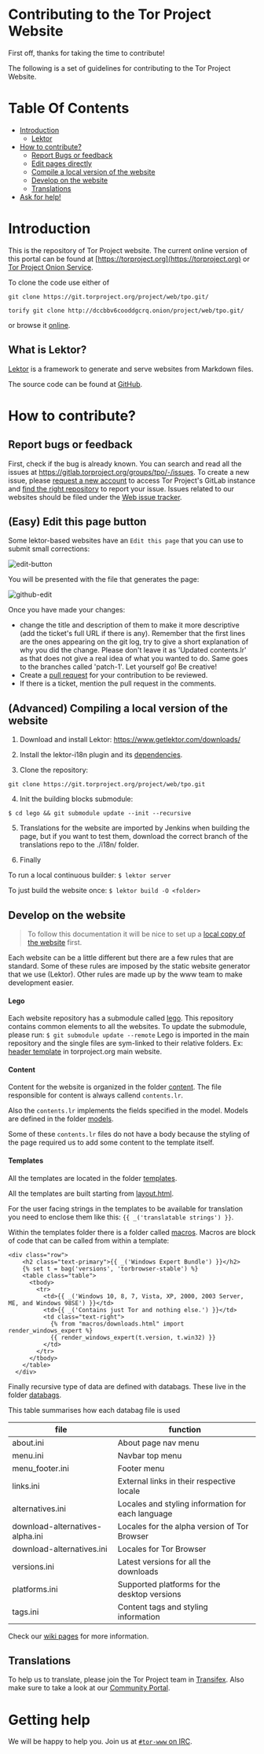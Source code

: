 # Contributing to the Tor Project Website

First off, thanks for taking the time to contribute! 

The following is a set of guidelines for contributing to the Tor Project Website.

# Table Of Contents
 * [Introduction](#introduction)
    * [Lektor](#what-is-lektor) 
 * [How to contribute?](#how-to-contribute)
    * [Report Bugs or feedback](#report-bugs-or-feedback)
    * [Edit pages directly](#easy-edit-this-page-button)
    * [Compile a local version of the website](#advanced-compiling-a-local-version-of-the-website)
    * [Develop on the website](#develop-on-the-website)
    * [Translations](#translations)
 * [Ask for help!](#getting-help)

# Introduction

This is the repository of Tor Project website. The current online version of this portal can be found at [https://torproject.org](https://torproject.org) or [Tor Project Onion Service](http://expyuzz4wqqyqhjn.onion/).

To clone the code use either of

```git clone https://git.torproject.org/project/web/tpo.git/```

```torify git clone http://dccbbv6cooddgcrq.onion/project/web/tpo.git/```

or browse it [online](http://gitweb.torproject.org/project/web/tpo.git).

## What is Lektor?

[Lektor](https://www.getlektor.com/) is a framework to generate and serve websites from Markdown files.

The source code can be found at [GitHub](https://github.com/lektor/lektor).


# How to contribute?

## Report bugs or feedback

First, check if the bug is already known. You can search and read all the issues at https://gitlab.torproject.org/groups/tpo/-/issues. To create a new issue, please [request a new account](https://gitlab.onionize.space/) to access Tor Project's GitLab instance and [find the right repository](https://gitlab.torproject.org/tpo) to report your issue. Issues related to our websites should be filed under the [Web issue tracker](https://gitlab.torproject.org/groups/tpo/web/-/issues).

## (Easy) Edit this page button

Some lektor-based websites have an ```Edit this page``` that you can use to submit small corrections:

![edit-button](./assets/static/images/contributing/edit-button.png)

You will be presented with the file that generates the page:

![github-edit](./assets/static/images/contributing/github-edit.png)

Once you have made your changes:

* change the title and description of them to make it more descriptive (add the ticket's full URL if there is any).
  Remember that the first lines are the ones appearing on the git log, try to give a short explanation of why you did the change.
  Please don't leave it as 'Updated contents.lr' as that does not give a real idea of what you wanted to do.
  Same goes to the branches called 'patch-1'. Let yourself go! Be creative!
* Create a [pull request](https://github.com/torproject/community/pulls) for your contribution to be reviewed.
* If there is a ticket, mention the pull request in the comments.

## (Advanced) Compiling a local version of the website

1. Download and install Lektor: https://www.getlektor.com/downloads/

2. Install the lektor-i18n plugin and its [dependencies](https://github.com/numericube/lektor-i18n-plugin#prerequisites).

3. Clone the repository:

```git clone https://git.torproject.org/project/web/tpo.git```

4. Init the building blocks submodule:

```$ cd lego && git submodule update --init --recursive```

5. Translations for the website are imported by Jenkins when building the page, but if you want to test them, download the correct branch of the translations repo to the ./i18n/ folder.

6. Finally

To run a local continuous builder: ```$ lektor server```

To just build the website once: ```$ lektor build -O <folder>```

## Develop on the website 

> To follow this documentation it will be nice to set up a [local copy of the website](https://gitlab.torproject.org/tpo/web/community/-/wikis/Compiling-a-local-version-of-the-website) first.

Each website can be a little different but there are a few rules that are standard. Some of these rules are imposed by the static website generator that we use (Lektor). Other rules are made up by the www team to make development easier.

#### **Lego**

Each website repository has a submodule called [lego](https://gitlab.torproject.org/tpo/web/lego). This repository contains common elements to all the websites. 
To update the submodule, please run: `$ git submodule update --remote`
Lego is imported in the main repository and the single files are sym-linked to their relative folders. Ex: [header template](https://gitlab.torproject.org/tpo/web/tpo/blob/master/templates/header.html) in torproject.org main website.

#### **Content**

Content for the website is organized in the folder [content](https://gitlab.torproject.org/tpo/web/tpo/tree/master/content). The file responsible for content is always callend `contents.lr`.

Also the `contents.lr` implements the fields specified in the model. Models are defined in the folder [models](https://gitlab.torproject.org/tpo/web/tpo/tree/master/models).

Some of these `contents.lr` files do not have a body because the styling of the page required us to add some content to the template itself.

#### **Templates**

All the templates are located in the folder [templates](https://gitlab.torproject.org/tpo/web/tpo/tree/master/templates).

All the templates are built starting from [layout.html](https://gitlab.torproject.org/tpo/web/tpo/tree/master/templates/layout.html). 

For the user facing strings in the templates to be available for translation you need to enclose them like this: `{{ _('translatable strings') }}`.

Within the templates folder there is a folder called [macros](https://gitlab.torproject.org/tpo/web/tpo/tree/master/templates/macros). Macros are block of code that can be called from within a template:
```
<div class="row">
    <h2 class="text-primary">{{ _('Windows Expert Bundle') }}</h2>
    {% set t = bag('versions', 'torbrowser-stable') %}
    <table class="table">
      <tbody>
        <tr>
          <td>{{ _('Windows 10, 8, 7, Vista, XP, 2000, 2003 Server, ME, and Windows 98SE') }}</td>
          <td>{{ _('Contains just Tor and nothing else.') }}</td>
          <td class="text-right">
            {% from "macros/downloads.html" import render_windows_expert %}
            {{ render_windows_expert(t.version, t.win32) }}
          </td>
        </tr>
      </tbody>
    </table>
  </div>
```

Finally recursive type of data are defined with databags.
These live in the folder [databags](https://gitlab.torproject.org/tpo/web/tpo/tree/master/databags).

This table summarises how each databag file is used

| file | function |
| ------ | ------ |
| about.ini | About page nav menu |
| menu.ini | Navbar top menu |
| menu_footer.ini | Footer menu |
| links.ini | External links in their respective locale |
| alternatives.ini | Locales and styling information for each language |
| download-alternatives-alpha.ini | Locales for the alpha version of Tor Browser |
| download-alternatives.ini | Locales for Tor Browser |
| versions.ini | Latest versions for all the downloads |
| platforms.ini | Supported platforms for the desktop versions |
| tags.ini | Content tags and styling information |


Check our [wiki pages](https://gitlab.torproject.org/tpo/web/wiki/-/wikis/How-to-develop-on-the-website) for more information.

## Translations

To help us to translate, please join the Tor Project team in [Transifex](https://www.transifex.com/). Also make sure to take a look at our [Community Portal](https://community.torproject.org/localization/).

# Getting help

We will be happy to help you. Join us at [`#tor-www` on IRC](https://webchat.oftc.net/?channels=tor-www).
